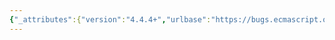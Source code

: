```yaml
---
{"_attributes":{"version":"4.4.4+","urlbase":"https://bugs.ecmascript.org/","maintainer":"dherman@mozilla.com"},"bug":{"bug_id":255,"creation_ts":"2012-01-25 22:39:00 -0800","short_desc":"11.2.3: \"eval code that is also global code\"","delta_ts":"2012-09-28 12:50:35 -0700","product":"Draft for 6th Edition","component":"editorial issue","version":"Rev 5: January 16, 2012 Draft","rep_platform":"All","op_sys":"All","bug_status":"RESOLVED","resolution":"FIXED","priority":"Normal","bug_severity":"normal","everconfirmed":true,"reporter":{"uid":"jmdyck","name":"Michael Dyck"},"assigned_to":{"uid":"allen","name":"Allen Wirfs-Brock"},"long_desc":[{"commentid":622,"comment_count":0,"who":{"uid":"jmdyck","name":"Michael Dyck"},"bug_when":"2012-01-25 22:39:29 -0800","thetext":"In 11.2.3 \"The 'super' Keyword\",\nunder \"Static Semantics: Early Errors\",\nthere are two occurrences of:\n    It is a SyntaxError if the source code parsed with this production\n    is eval code that is also global code ...\n\nThe phrase \"that is also global code\" seems to be redundant, given that 10.1 says:\n    The eval code for a particular invocation of eval\n    is the global code portion of that Program.\nI.e., all eval code is global code."},{"commentid":684,"comment_count":1,"who":{"uid":"allen","name":"Allen Wirfs-Brock"},"bug_when":"2012-02-27 16:09:06 -0800","thetext":"corrected in editor's draft.\n\nOf course, since I forgot that fact I'm guessing that other readers may also miss but subtlety"},{"commentid":1771,"comment_count":2,"who":{"uid":"allen","name":"Allen Wirfs-Brock"},"bug_when":"2012-09-28 12:50:35 -0700","thetext":"fixed in rev10, Sept. 27 2012 draft"}]}}
---
```

